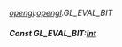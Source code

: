 _[opengl](../../modules/opengl/opengl-module.md):[opengl](../../modules/opengl/opengl-module.md).GL\_EVAL\_BIT_
##### Const GL\_EVAL\_BIT:[Int](../../modules/wonkey/wonkey-types-int.md)
